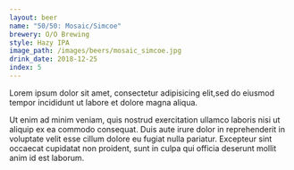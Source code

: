 ```yaml
---
layout: beer
name: "50/50: Mosaic/Simcoe"
brewery: O/O Brewing
style: Hazy IPA
image_path: /images/beers/mosaic_simcoe.jpg
drink_date: 2018-12-25
index: 5
---
```

Lorem ipsum dolor sit amet, consectetur adipisicing elit,sed do eiusmod tempor incididunt ut labore et dolore magna aliqua.

Ut enim ad minim veniam, quis nostrud exercitation ullamco laboris nisi ut aliquip ex ea commodo consequat. Duis aute irure dolor in reprehenderit in voluptate velit esse cillum dolore eu fugiat nulla pariatur. Excepteur sint occaecat cupidatat non proident, sunt in culpa qui officia deserunt mollit anim id est laborum.
